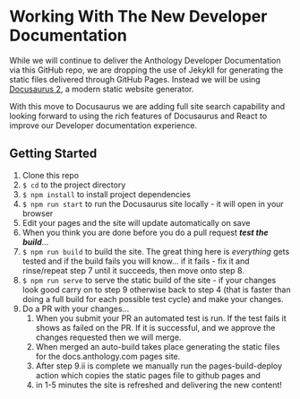# Working With The New Developer Documentation

While we will continue to deliver the Anthology Developer Documentation via this GitHub repo, we are dropping the use of Jekykll for generating the static files delivered through GitHub Pages. Instead we will be using [Docusaurus 2](https://docusaurus.io/), a modern static website generator.

With this move to Docusaurus we are adding full site search capability and looking forward to using the rich features of Docusaurus and React to improve our Developer documentation experience.
## Getting Started

1. Clone this repo
2. `$ cd` to the project directory
3. `$ npm install` to install project dependencies
4. `$ npm run start` to run the Docusaurus site locally - it will open in your browser
5. Edit your pages and the site will update automatically on save
6. When you think you are done before you do a pull request ***test the build***...
7. `$ npm run build` to build the site. The great thing here is *everything* gets tested and if the build fails you will know... if it fails - fix it and rinse/repeat step 7 until it succeeds, then move onto step 8.
8. `$ npm run serve` to serve the static build of the site - if your changes look good carry on to step 9 otherwise back to step 4 (that is faster than doing a full build for each possible test cycle) and make your changes.
9. Do a PR with your changes...
   1.  When you submit your PR an automated test is run. If the test fails it shows as failed on the PR. If it is successful, and we approve the changes requested then we will merge. 
   2.  When merged an auto-build takes place generating the static files for the docs.anthology.com pages site.
   3.  After step 9.ii is complete we manually run the pages-build-deploy action which copies the static pages file to github pages and
   4.  in 1-5 minutes the site is refreshed and delivering the new content!